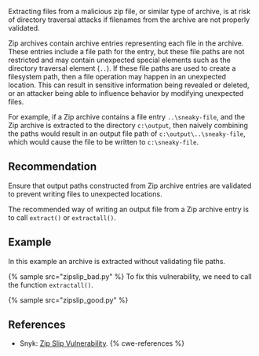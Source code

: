 Extracting files from a malicious zip file, or similar type of archive, is at risk of directory traversal attacks if filenames from the archive are not properly validated.

Zip archives contain archive entries representing each file in the archive. These entries include a file path for the entry, but these file paths are not restricted and may contain unexpected special elements such as the directory traversal element (`..`). If these file paths are used to create a filesystem path, then a file operation may happen in an unexpected location. This can result in sensitive information being revealed or deleted, or an attacker being able to influence behavior by modifying unexpected files.

For example, if a Zip archive contains a file entry `..\sneaky-file`, and the Zip archive is extracted to the directory `c:\output`, then naively combining the paths would result in an output file path of `c:\output\..\sneaky-file`, which would cause the file to be written to `c:\sneaky-file`.


## Recommendation
Ensure that output paths constructed from Zip archive entries are validated to prevent writing files to unexpected locations.

The recommended way of writing an output file from a Zip archive entry is to call `extract()` or `extractall()`.


## Example
In this example an archive is extracted without validating file paths.

{% sample src="zipslip_bad.py" %}
To fix this vulnerability, we need to call the function `extractall()`.

{% sample src="zipslip_good.py" %}

## References
* Snyk: [Zip Slip Vulnerability](https://snyk.io/research/zip-slip-vulnerability).
{% cwe-references %}
